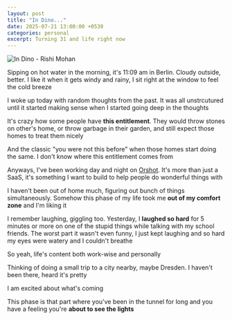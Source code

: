 ```yaml
---
layout: post
title: "In Dino..."
date: 2025-07-21 13:00:00 +0530
categories: personal
excerpt: Turning 31 and life right now
---
```


![In Dino - Rishi Mohan](/images/posts/in-dino.jpg)

Sipping on hot water in the morning, it's 11:09 am in Berlin.
Cloudy outside, better. I like it when it gets windy and rainy,
I sit right at the window to feel the cold breeze

I woke up today with random thoughts from the past.
It was all unstrcutured until it started making sense
when I started going deep in the thoughts

It's crazy how some people have **this entitlement**.
They would throw stones on other's home,
or throw garbage in their garden,
and still expect those homes to treat them nicely

And the classic "you were not this before" when
those homes start doing the same. I don't know
where this entitlement comes from

Anyways, I've been working day and night on [Orshot](https://orshot.com).
It's more than just a SaaS, it's something I want to build
to help people do wonderful things with

I haven't been out of home much, figuring out bunch of things
simultaneously. Somehow this phase of my life took me **out
of my comfort zone** and I'm liking it

I remember laughing, giggling too. Yesterday,
I **laughed so hard** for 5 minutes or more on one of the stupid
things while talking with my school friends. The worst part
it wasn't even funny, I just kept laughing and so hard
my eyes were watery and I couldn't breathe

So yeah, life's content both work-wise and personally

Thinking of doing a small trip to a city nearby, maybe Dresden.
I haven't been there, heard it's pretty

I am excited about what's coming

This phase is that part where you've been in the tunnel
for long and you have a feeling you're **about to see the lights**
